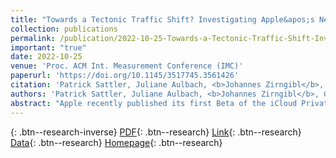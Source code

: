```yaml
---
title: "Towards a Tectonic Traffic Shift? Investigating Apple&apos;s New Relay Network"
collection: publications
permalink: /publication/2022-10-25-Towards-a-Tectonic-Traffic-Shift-Investigating-Apples-New-Relay-Network
important: "true"
date: 2022-10-25
venue: 'Proc. ACM Int. Measurement Conference (IMC)'
paperurl: 'https://doi.org/10.1145/3517745.3561426'
citation: 'Patrick Sattler, Juliane Aulbach, <b>Johannes Zirngibl</b>, Georg Carle, &quot;Towards a Tectonic Traffic Shift? Investigating Apple&amp;apos;s New Relay Network.&quot; Proc. ACM Int. Measurement Conference (IMC), 2022.'
authors: 'Patrick Sattler, Juliane Aulbach, <b>Johannes Zirngibl</b>, Georg Carle'
abstract: "Apple recently published its first Beta of the iCloud Private Relay, a privacy protection service with promises resembling the ones of VPNs. The architecture consists of two layers (ingress and egress), operated by disjoint providers. The service is directly integrated into Apple's operating systems, providing a low entry-level barrier for a large user base. It seems to be set up for significant adoption with its relatively moderate entry-level price.This paper analyzes the iCloud Private Relay from a network perspective, its effect on the Internet, and future measurement-based research. We perform EDNS0 Client Subnet DNS queries to collect ingress relay addresses and find 1586 IPv4 addresses. Supplementary RIPE Atlas DNS measurements reveal 1575 IPv6 addresses. Knowing these addresses helps to detect clients communicating through the relay network passively. According to our scans, ingress addresses grew by 20% from January through April. Moreover, according to our RIPE Atlas DNS measurements, 5.3% of all probes use a resolver that blocks access to iCloud Private Relay.The analysis of our scans through the relay network verifies Apple's claim of rotating egress addresses. Nevertheless, it reveals that ingress and egress relays can be located in the same autonomous system, thus sharing similar routes, potentially allowing traffic correlation."
---
```

[<i class="ai ai-google-scholar"></i>](https://scholar.google.com/scholar?q=Towards+a+Tectonic+Traffic+Shift?+Investigating+Apple&#x27;s+New+Relay+Network){: .btn--research-inverse} [PDF](/files/sattler2022appleprivaterelay.pdf){: .btn--research} [Link](https://doi.org/10.1145/3517745.3561426){: .btn--research} [Data](https://mediatum.ub.tum.de/1687050){: .btn--research} [Homepage](https://relay-networks.github.io/){: .btn--research}